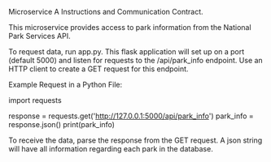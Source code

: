 Microservice A Instructions and Communication Contract.

This microservice provides access to park information from the National Park Services API.

To request data, run app.py. This flask application will set up on a port (default 5000) and listen 
for requests to the /api/park_info endpoint. Use an HTTP client to create a GET request for this endpoint.

Example Request in a Python File:

import requests

response = requests.get('http://127.0.0.1:5000/api/park_info')
park_info = response.json()
print(park_info)

To receive the data, parse the response from the GET request. A json string will have all information 
regarding each park in the database.